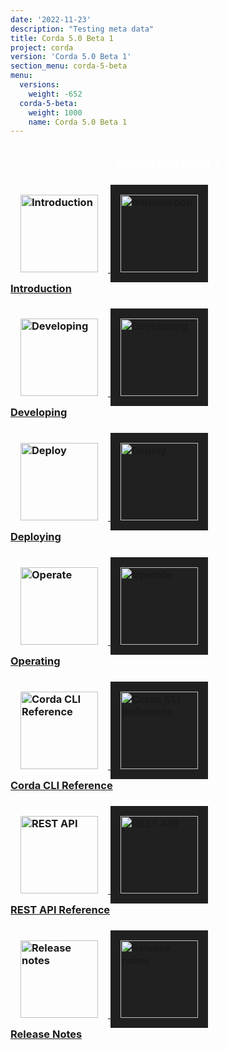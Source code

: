 ```yaml
---
date: '2022-11-23'
description: "Testing meta data"
title: Corda 5.0 Beta 1
project: corda
version: 'Corda 5.0 Beta 1'
section_menu: corda-5-beta
menu:
  versions:
    weight: -652
  corda-5-beta:
    weight: 1000
    name: Corda 5.0 Beta 1
---
```

<section class="section" style="text-align:center; color:white; background-image:url('5.0-beta/icons/bg-dark.jpg');">
  <h1>
    Corda 5.0 Beta 1
  </h1>
</section>
<section class="section">
  <div class="row row-cols-1 row-cols-md-2 row-cols-xl-3 g-5">
<div class="col">
  <div class="card h-100">
    <div class="card-body">
      <h3 class="card-title">
      <a href="5.0-beta/introduction/introduction.html">
      <img src="5.0-beta/icons/corda.svg" alt="Introduction" style="padding: 1rem; border: 0;" class="light-only" height="124">
      <img src="5.0-beta/icons/corda.svg" alt="Introduction" style="background: #202020; padding: 1rem; border: 0;" class="dark-only" height="124"></br>
      <span>Introduction</span></h3></a>
    </div>
  </div>
</div>
<div class="col">
       <div class="card h-100">
         <div class="card-body">
           <h3 class="card-title">
           <a href="5.0-beta/developing/overview.html">
            <img src="5.0-beta/icons/develop.png" alt="Developing" style="padding: 1rem; border: 0;" class="light-only" height="124">
            <img src="5.0-beta/icons/develop.png" alt="Developing" style="background: #202020; padding: 1rem; border: 0;" class="dark-only" height="124"></br>
             <span>Developing</span></h3></a>
         </div>
       </div>
</div>
<div class="col">
  <div class="card h-100">
    <div class="card-body">
      <h3 class="card-title">
      <a href="5.0-beta/deploying/overview.html">
          <img src="5.0-beta/icons/deploy.png" alt="Deploy" style="padding: 1rem; border: 0;" class="light-only" height="124">
              <img src="5.0-beta/icons/deploy.png" alt="Deploy" style="background: #202020; padding: 1rem; border: 0;" class="dark-only" height="124"></br>
        <span>Deploying</span></h3></a>
    </div>
  </div>
</div>
<div class="col">
  <div class="card h-100">
    <div class="card-body">
      <h3 class="card-title">
      <a href="5.0-beta/operating/overview.html">
          <img src="5.0-beta/icons/operate.png" alt="Operate" style="padding: 1rem; border: 0;" class="light-only" height="124">
          <img src="5.0-beta/icons/operate.png" alt="Operate" style="background: #202020; padding: 1rem; border: 0;" class="dark-only" height="124"></br>
        <span>Operating</span></h3></a>
    </div>
  </div>
</div>
<div class="col">
  <div class="card h-100">
    <div class="card-body">
      <h3 class="card-title">
      <a href="5.0-beta/corda-cli-reference/overview.html">
          <img src="5.0-beta/icons/corda-cli.png" alt="Corda CLI Reference" style="padding: 1rem; border: 0;" class="light-only" height="124">
          <img src="5.0-beta/icons/corda-cli.png" alt="Corda CLI Reference" style="background: #202020; padding: 1rem; border: 0;" class="dark-only" height="124"></br>
        <span>Corda CLI Reference</span></h3></a>
    </div>
  </div>
</div>
<div class="col">
  <div class="card h-100">
    <div class="card-body">
      <h3 class="card-title">
      <a href="../../../../../../en/platform/corda/5.0-beta/rest-api/C5_OpenAPI.html" target="_blank">
          <img src="5.0-beta/icons/API.png" alt="REST API" style="padding: 1rem; border: 0;" class="light-only" height="124">
          <img src="5.0-beta/icons/API.png" alt="REST API" style="background: #202020; padding: 1rem; border: 0;" class="dark-only" height="124"></br>
        <span>REST API Reference</span></h3></a>
    </div>
  </div>
</div>
<!--
<div class="col">
  <div class="card h-100">
    <div class="card-body">
      <h3 class="card-title">
      <a href="5.0-beta/use-cases/overview.html">
      <img src="5.0-beta/icons/use-cases.png" alt="Release notes" style="padding: 1rem; border: 0;" class="light-only" height="124">
      <img src="5.0-beta/icons/use-cases.png" alt="Release notes" style="background: #202020; padding: 1rem; border: 0;" class="dark-only" height="124"></br>
        <span>Use Cases</span></h3></a>
    </div>
  </div>
</div>
-->
<div class="col">
  <div class="card h-100">
    <div class="card-body">
      <h3 class="card-title">
      <a href="5.0-beta/release-notes/release-notes-c5-1.1.html">
      <img src="5.0-beta/icons/release-notes.png" alt="Release notes" style="padding: 1rem; border: 0;" class="light-only" height="124">
      <img src="5.0-beta/icons/release-notes.png" alt="Release notes" style="background: #202020; padding: 1rem; border: 0;" class="dark-only" height="124"></br>
              <span>Release Notes</span></h3></a>
    </div>
  </div>
</div>
</section>
